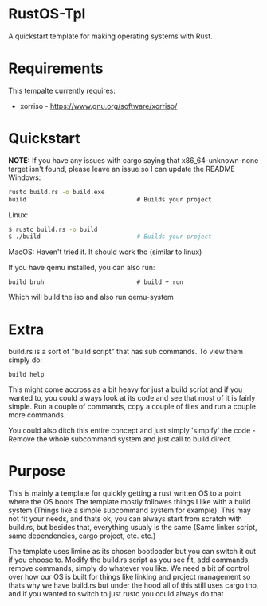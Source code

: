 # RustOS-Tpl
A quickstart template for making operating systems with Rust.

# Requirements
This tempalte currently requires:
- xorriso - https://www.gnu.org/software/xorriso/

# Quickstart
**NOTE:** If you have any issues with cargo saying that x86\_64-unknown-none target isn't found, please leave an issue so I can update the README
Windows:
```cmd
rustc build.rs -o build.exe
build                               # Builds your project
```
Linux:
```sh
$ rustc build.rs -o build
$ ./build                           # Builds your project
```
MacOS:
Haven't tried it. It should work tho (similar to linux)

If you have qemu installed, you can also run:
```
build bruh                          # build + run
```
Which will build the iso and also run qemu-system


# Extra
build.rs is a sort of "build script" that has sub commands.
To view them simply do:
```
build help
```
This might come accross as a bit heavy for just a build script and if you wanted to, you could always look at its code and see that most of it is fairly simple.
Run a couple of commands, copy a couple of files and run a couple more commands.

You could also ditch this entire concept and just simply 'simpify' the code - Remove the whole subcommand system and just call to build direct.

# Purpose
This is mainly a template for quickly getting a rust written OS to a point where the OS boots
The template mostly followes things I like with a build system (Things like a simple subcommand system for example).
This may not fit your needs, and thats ok, you can always start from scratch with build.rs, but besides that, everything usualy is the same
(Same linker script, same dependencies, cargo project, etc. etc.)

The template uses limine as its chosen bootloader but you can switch it out if you choose to. Modify the build.rs script as you see fit, add commands, remove commands, simply do whatever you like.
We need a bit of control over how our OS is built for things like linking and project management so thats why we have build.rs but under the hood all of this still uses cargo tho, and if you wanted to switch to just rustc you could always do that
